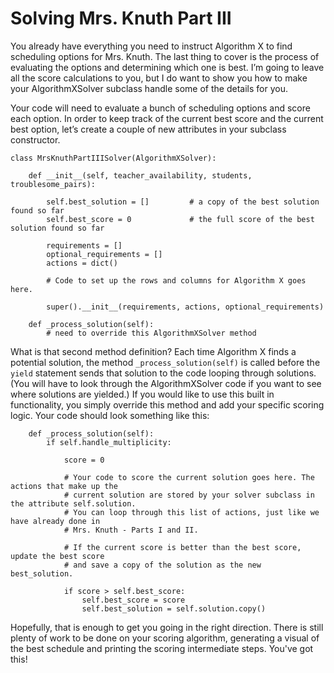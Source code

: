 # Solving Mrs. Knuth Part III

You already have everything you need to instruct Algorithm X to find scheduling options for Mrs. Knuth. The last thing to cover is the process of evaluating the options and determining which one is best. I’m going to leave all the score calculations to you, but I do want to show you how to make your AlgorithmXSolver subclass handle some of the details for you.

Your code will need to evaluate a bunch of scheduling options and score each option. In order to keep track of the current best score and the current best option, let’s create a couple of new attributes in your subclass constructor.

```
class MrsKnuthPartIIISolver(AlgorithmXSolver):

    def __init__(self, teacher_availability, students, troublesome_pairs):
        
        self.best_solution = []         # a copy of the best solution found so far
        self.best_score = 0             # the full score of the best solution found so far

        requirements = []
        optional_requirements = []
        actions = dict()

        # Code to set up the rows and columns for Algorithm X goes here.

        super().__init__(requirements, actions, optional_requirements)

    def _process_solution(self):
        # need to override this AlgorithmXSolver method
```

What is that second method definition? Each time Algorithm X finds a potential solution, the method `_process_solution(self)` is called before the `yield` statement sends that solution to the code looping through solutions. (You will have to look through the AlgorithmXSolver code if you want to see where solutions are yielded.) If you would like to use this built in functionality, you simply override this method and add your specific scoring logic. Your code should look something like this:


```
    def _process_solution(self):
        if self.handle_multiplicity:

            score = 0

            # Your code to score the current solution goes here. The actions that make up the
            # current solution are stored by your solver subclass in the attribute self.solution.
            # You can loop through this list of actions, just like we have already done in
            # Mrs. Knuth - Parts I and II.

            # If the current score is better than the best score, update the best score
            # and save a copy of the solution as the new best_solution.

            if score > self.best_score:
                self.best_score = score
                self.best_solution = self.solution.copy()
```

Hopefully, that is enough to get you going in the right direction. There is still plenty of work to be done on your scoring algorithm, generating a visual of the best schedule and printing the scoring intermediate steps. You've got this!
